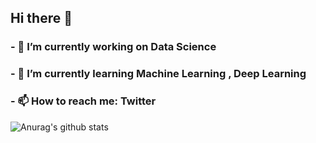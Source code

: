 ## Hi there 👋 

<!--
**PaareshC/PaareshC** is a ✨ _special_ ✨ repository because its `README.md` (this file) appears on your GitHub profile.

Here are some ideas to get you started:

- 🔭 I’m currently working on Data Science 
- 🌱 I’m currently learning Machine Learning , Deep Learning 
- 👯 I’m looking to collaborate on ...
- 🤔 I’m looking for help with ...
- 💬 Ask me about ...
- 📫 How to reach me: Twitter  
- 😄 Pronouns: ...     
- ⚡ Fun fact: ...
-->
### - 🔭 I’m currently working on Data Science
### - 🌱 I’m currently learning Machine Learning , Deep Learning
### - 📫 How to reach me: Twitter

![Anurag's github stats](https://github-readme-stats.vercel.app/api?username=PaareshC&show_icons=true)
